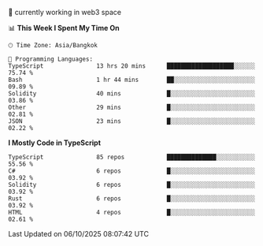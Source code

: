 🔭 currently working in web3 space

<!--START_SECTION:waka-->
📊 **This Week I Spent My Time On** 

```text
🕑︎ Time Zone: Asia/Bangkok

💬 Programming Languages: 
TypeScript               13 hrs 20 mins      ███████████████████░░░░░░   75.74 % 
Bash                     1 hr 44 mins        ██░░░░░░░░░░░░░░░░░░░░░░░   09.89 % 
Solidity                 40 mins             █░░░░░░░░░░░░░░░░░░░░░░░░   03.86 % 
Other                    29 mins             █░░░░░░░░░░░░░░░░░░░░░░░░   02.81 % 
JSON                     23 mins             █░░░░░░░░░░░░░░░░░░░░░░░░   02.22 % 
```

**I Mostly Code in TypeScript** 

```text
TypeScript               85 repos            ██████████████░░░░░░░░░░░   55.56 % 
C#                       6 repos             █░░░░░░░░░░░░░░░░░░░░░░░░   03.92 % 
Solidity                 6 repos             █░░░░░░░░░░░░░░░░░░░░░░░░   03.92 % 
Rust                     6 repos             █░░░░░░░░░░░░░░░░░░░░░░░░   03.92 % 
HTML                     4 repos             █░░░░░░░░░░░░░░░░░░░░░░░░   02.61 % 
```




 Last Updated on 06/10/2025 08:07:42 UTC
<!--END_SECTION:waka-->
